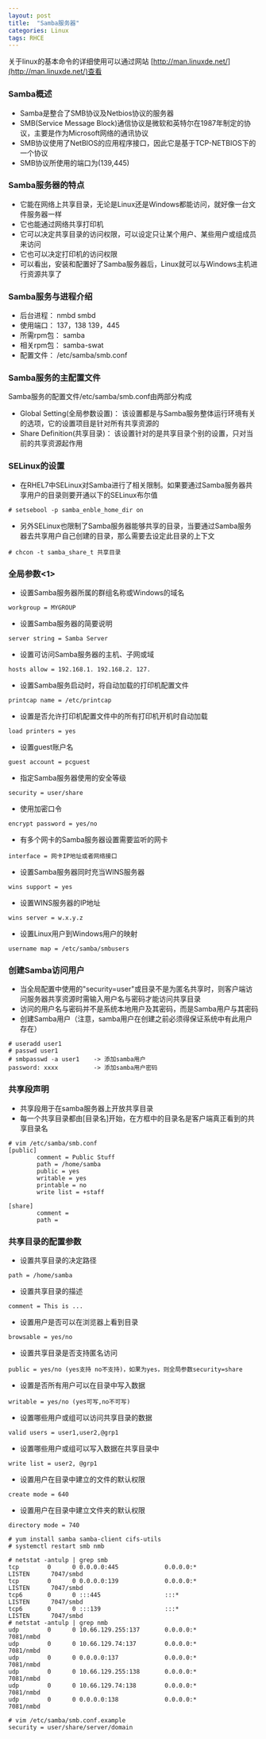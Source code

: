 ```yaml
---
layout: post
title:  "Samba服务器"
categories: Linux
tags: RHCE 
---
```


关于linux的基本命令的详细使用可以通过网站 [http://man.linuxde.net/](http://man.linuxde.net/)查看


### Samba概述

*    Samba是整合了SMB协议及Netbios协议的服务器
*    SMB(Service Message Block)通信协议是微软和英特尔在1987年制定的协议，主要是作为Microsoft网络的通讯协议
*    SMB协议使用了NetBIOS的应用程序接口，因此它是基于TCP-NETBIOS下的一个协议
*    SMB协议所使用的端口为(139,445)


### Samba服务器的特点

*    它能在网络上共享目录，无论是Linux还是Windows都能访问，就好像一台文件服务器一样
*    它也能通过网络共享打印机
*    它可以决定共享目录的访问权限，可以设定只让某个用户、某些用户或组成员来访问
*    它也可以决定打印机的访问权限
*    可以看出，安装和配置好了Samba服务器后，Linux就可以与Windows主机进行资源共享了


### Samba服务与进程介绍

*    后台进程： nmbd smbd
*    使用端口： 137，138    139，445
*    所需rpm包： samba
*    相关rpm包： samba-swat
*    配置文件： /etc/samba/smb.conf


### Samba服务的主配置文件

Samba服务的配置文件/etc/samba/smb.conf由两部分构成
*    Global Setting(全局参数设置)： 该设置都是与Samba服务整体运行环境有关的选项，它的设置项目是针对所有共享资源的
*    Share Definition(共享目录)： 该设置针对的是共享目录个别的设置，只对当前的共享资源起作用

### SELinux的设置

*    在RHEL7中SELinux对Samba进行了相关限制。如果要通过Samba服务器共享用户的目录则要开通以下的SELinux布尔值

```
# setsebool -p samba_enble_home_dir on
```

*    另外SELinux也限制了Samba服务器能够共享的目录，当要通过Samba服务器去共享用户自己创建的目录，那么需要去设定此目录的上下文

```
# chcon -t samba_share_t 共享目录
```


### 全局参数<1>

*    设置Samba服务器所属的群组名称或Windows的域名

```
workgroup = MYGROUP
```

*    设置Samba服务器的简要说明

```
server string = Samba Server
```

*    设置可访问Samba服务器的主机、子网或域

```
hosts allow = 192.168.1. 192.168.2. 127.
```

*    设置Samba服务启动时，将自动加载的打印机配置文件

```
printcap name = /etc/printcap
```

*    设置是否允许打印机配置文件中的所有打印机开机时自动加载

```
load printers = yes
```

*    设置guest账户名

```
guest account = pcguest
```

*    指定Samba服务器使用的安全等级

```
security = user/share
```

*    使用加密口令

```
encrypt password = yes/no
```

*    有多个网卡的Samba服务器设置需要监听的网卡

```
interface = 网卡IP地址或者网络接口
```

*    设置Samba服务器同时充当WINS服务器

```
wins support = yes
```

*    设置WINS服务器的IP地址

```
wins server = w.x.y.z
```

*    设置Linux用户到Windows用户的映射

```
username map = /etc/samba/smbusers
```


### 创建Samba访问用户

*    当全局配置中使用的"security=user"或目录不是为匿名共享时，则客户端访问服务器共享资源时需输入用户名与密码才能访问共享目录
*    访问的用户名与密码并不是系统本地用户及其密码，而是Samba用户与其密码
*    创建Samba用户（注意，samba用户在创建之前必须得保证系统中有此用户存在）

```
# useradd user1
# passwd user1
# smbpasswd -a user1    -> 添加samba用户
password: xxxx          -> 添加samba用户密码
```

### 共享段声明

*    共享段用于在samba服务器上开放共享目录
*    每一个共享目录都由[目录名]开始，在方框中的目录名是客户端真正看到的共享目录名

```
# vim /etc/samba/smb.conf
[public]
        comment = Public Stuff
        path = /home/samba
        public = yes
        writable = yes
        printable = no
        write list = +staff

[share]
        comment = 
        path = 
```


### 共享目录的配置参数

*    设置共享目录的决定路径

```
path = /home/samba
```

*    设置共享目录的描述

```
comment = This is ...
```

*    设置用户是否可以在浏览器上看到目录

```
browsable = yes/no
```

*    设置共享目录是否支持匿名访问

```
public = yes/no (yes支持 no不支持)，如果为yes，则全局参数security=share
```

*    设置是否所有用户可以在目录中写入数据

```
writable = yes/no (yes可写,no不可写)
```

*    设置哪些用户或组可以访问共享目录的数据

```
valid users = user1,user2,@grp1
```

*    设置哪些用户或组可以写入数据在共享目录中

```
write list = user2, @grp1
```

*    设置用户在目录中建立的文件的默认权限

```
create mode = 640
```

*    设置用户在目录中建立文件夹的默认权限

```
directory mode = 740
```


```
# yum install samba samba-client cifs-utils
# systemctl restart smb nmb

# netstat -antulp | grep smb
tcp        0      0 0.0.0.0:445             0.0.0.0:*               LISTEN      7047/smbd           
tcp        0      0 0.0.0.0:139             0.0.0.0:*               LISTEN      7047/smbd           
tcp6       0      0 :::445                  :::*                    LISTEN      7047/smbd           
tcp6       0      0 :::139                  :::*                    LISTEN      7047/smbd           
# netstat -antulp | grep nmb
udp        0      0 10.66.129.255:137       0.0.0.0:*                           7081/nmbd           
udp        0      0 10.66.129.74:137        0.0.0.0:*                           7081/nmbd           
udp        0      0 0.0.0.0:137             0.0.0.0:*                           7081/nmbd           
udp        0      0 10.66.129.255:138       0.0.0.0:*                           7081/nmbd           
udp        0      0 10.66.129.74:138        0.0.0.0:*                           7081/nmbd           
udp        0      0 0.0.0.0:138             0.0.0.0:*                           7081/nmbd  

# vim /etc/samba/smb.conf.example
security = user/share/server/domain











```
